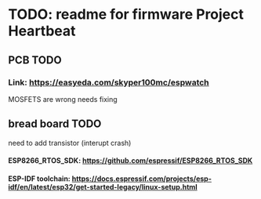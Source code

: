 # TODO: readme for firmware Project Heartbeat

## PCB TODO
### Link: https://easyeda.com/skyper100mc/espwatch
MOSFETS are wrong needs fixing

## bread board TODO
need to add transistor (interupt crash)

#### ESP8266_RTOS_SDK: https://github.com/espressif/ESP8266_RTOS_SDK
#### ESP-IDF toolchain: https://docs.espressif.com/projects/esp-idf/en/latest/esp32/get-started-legacy/linux-setup.html